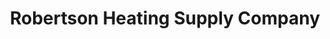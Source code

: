 ---
title: "Robertson Heating Supply Company"
url: /zanesville/robertson-heating-supply-company/
shop: Baustoffe
---